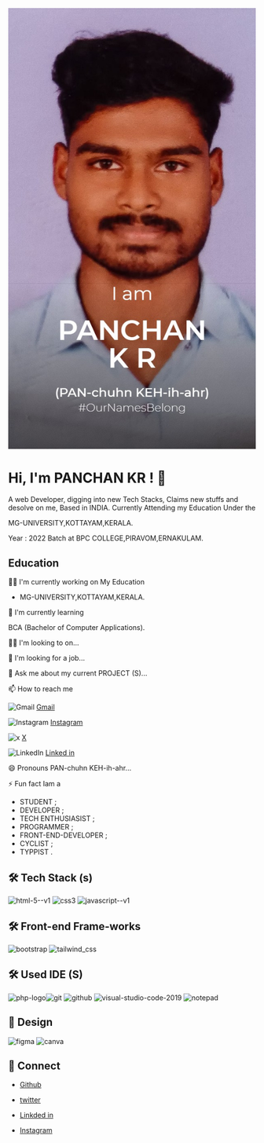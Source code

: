 <img src="./image/mainProfile.jpg">

# Hi, I'm PANCHAN KR ! 👋

A web Developer, digging into new Tech Stacks, Claims new stuffs and desolve on me,
Based in INDIA.
Currently Attending my Education Under the

MG-UNIVERSITY,KOTTAYAM,KERALA.

Year : 2022 Batch at BPC COLLEGE,PIRAVOM,ERNAKULAM.

## Education

👩‍💻 I'm currently working on My Education

- MG-UNIVERSITY,KOTTAYAM,KERALA.

🧠 I'm currently learning

BCA (Bachelor of Computer Applications).

👯‍♀️ I'm looking to on...

🤔 I'm looking for a job...

💬 Ask me about my current PROJECT (S)...

📫 How to reach me

<!-- gmail badge -->

![Gmail](https://img.shields.io/badge/Gmail-D14836?style=for-the-badge&logo=gmail&logoColor=white<LABEL>-<MESSAGE>-<COLOR>.svg) <!-- GMAIL LINK --> [Gmail](https://www.gmail.com)

  <!-- Instagram badge -->

![Instagram](https://img.shields.io/badge/Instagram-E4405F?style=for-the-badge&logo=instagram&logoColor=white<LABEL>-<MESSAGE>-<COLOR>.svg) <!-- instagram link -->[Instagram](https://www.instagram.com/pxxchxn__?utm_source=qr&igsh=am5qb3F0ZmNvd2t3)

   <!-- x badge -->

![x](https://img.shields.io/badge/x-1DA1F2?style=for-the-badge&logo=twitter&logoColor=white<LABEL>-<MESSAGE>-<COLOR>.svg) <!-- x link --> [X](https://x.com/mr_panchankr?t=auP11nM65jo6G9hcukGOJA&s=08)

   <!-- Linked in badge -->

![LinkedIn](https://img.shields.io/badge/LinkedIn-0077B5?style=for-the-badge&logo=linkedin&logoColor=white<LABEL>-<MESSAGE>-<COLOR>.svg) <!-- Linkde in --> [Linked in](https://www.linkedin.com/in/panchankr?utm_source=share&utm_campaign=share_via&utm_content=profile&utm_medium=android_app)

😄 Pronouns PAN-chuhn KEH-ih-ahr...

⚡️ Fun fact Iam a

- STUDENT ;
- DEVELOPER ;
- TECH ENTHUSIASIST ;
- PROGRAMMER ;
- FRONT-END-DEVELOPER ;
- CYCLIST ;
- TYPPIST .

## 🛠 Tech Stack (s)

<!-- HTML 5 -->

<img width="48" height="48" src="https://img.icons8.com/color/48/html-5--v1.png" alt="html-5--v1"/> <!-- CSS3 --> <img width="48" height="48" src="https://img.icons8.com/color/48/css3.png" alt="css3"/> <!-- JS --> <img width="48" height="48" src="https://img.icons8.com/color/48/javascript--v1.png" alt="javascript--v1"/>

## 🛠 Front-end Frame-works

<!-- bootstrap -->

<img width="50" height="50" src="https://img.icons8.com/color-glass/50/bootstrap.png" alt="bootstrap"/> <!-- tailwind --> <img width="48" height="48" src="https://img.icons8.com/color/48/tailwind_css.png" alt="tailwind_css"/>

## 🛠 Used IDE (S)

<img width="48" height="48" src="https://img.icons8.com/officel/50/php-logo.png" alt="php-logo"/><!-- git --><img width="48" height="48" src="https://img.icons8.com/color/48/git.png" alt="git"/> <!-- github --> <img width="48" height="48" src="https://img.icons8.com/glyph-neue/64/github.png" alt="github"/><!-- vs code --> <img width="48" height="48" src="https://img.icons8.com/fluency/48/visual-studio-code-2019.png" alt="visual-studio-code-2019"/><!-- note pad --> <img width="48" height="48" src="https://img.icons8.com/3d-fluency/50/notepad.png" alt="notepad"/>

## 🔗 Design

<!-- figma -->

<img width="48" height="48" src="https://img.icons8.com/color/48/figma.png" alt="figma"/> <!-- canva --> <img width="48" height="48" src="https://img.icons8.com/fluency/48/canva.png" alt="canva"/>

## 🔗 Connect

<!-- github -->

- [Github](https://github.com/Panchankr)

<!-- Twitter -->

- [twitter](https://x.com/mr_panchankr?t=auP11nM65jo6G9hcukGOJA&s=08)

<!-- Linked in-->

- [Linkded in](https://www.linkedin.com/in/panchankr?utm_source=share&utm_campaign=share_via&utm_content=profile&utm_medium=android_app)

<!-- Instagram -->

- [Instagram](https://www.instagram.com/pxxchxn__?utm_source=qr&igsh=am5qb3F0ZmNvd2t3)
